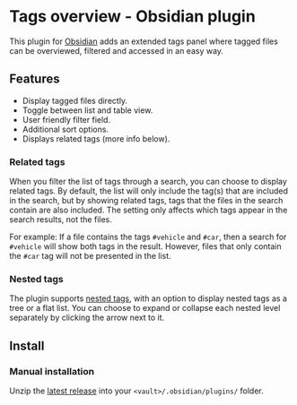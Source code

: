 # Tags overview - Obsidian plugin

This plugin for [Obsidian](https://obsidian.md/) adds an extended tags panel where tagged files can be overviewed, filtered and accessed in an easy way.

## Features

- Display tagged files directly.
- Toggle between list and table view.
- User friendly filter field.
- Additional sort options.
- Displays related tags (more info below).

### Related tags
When you filter the list of tags through a search, you can choose to display related tags. By default, the list will only include the tag(s) that are included in the search, but by showing related tags, tags that the files in the search contain are also included. The setting only affects which tags appear in the search results, not the files.

For example:
If a file contains the tags `#vehicle` and `#car`, then a search for `#vehicle` will show both tags in the result. However, files that only contain the `#car` tag will not be presented in the list.

### Nested tags
The plugin supports [nested tags](https://help.obsidian.md/Editing+and+formatting/Tags#Nested+tags), with an option to display nested tags as a tree or a flat list. You can choose to expand or collapse each nested level separately by clicking the arrow next to it.

## Install

### Manual installation
Unzip the [latest release](https://github.com/christianwannerstedt/obsidian-tags-overview/releases/latest) into your `<vault>/.obsidian/plugins/` folder.
